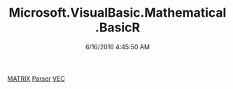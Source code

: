 ﻿---
title: Microsoft.VisualBasic.Mathematical.BasicR
date: 6/16/2016 4:45:50 AM
---

[MATRIX](T-Microsoft.VisualBasic.Mathematical.BasicR.MATRIX.html)
[Parser](T-Microsoft.VisualBasic.Mathematical.BasicR.Parser.html)
[VEC](T-Microsoft.VisualBasic.Mathematical.BasicR.VEC.html)
